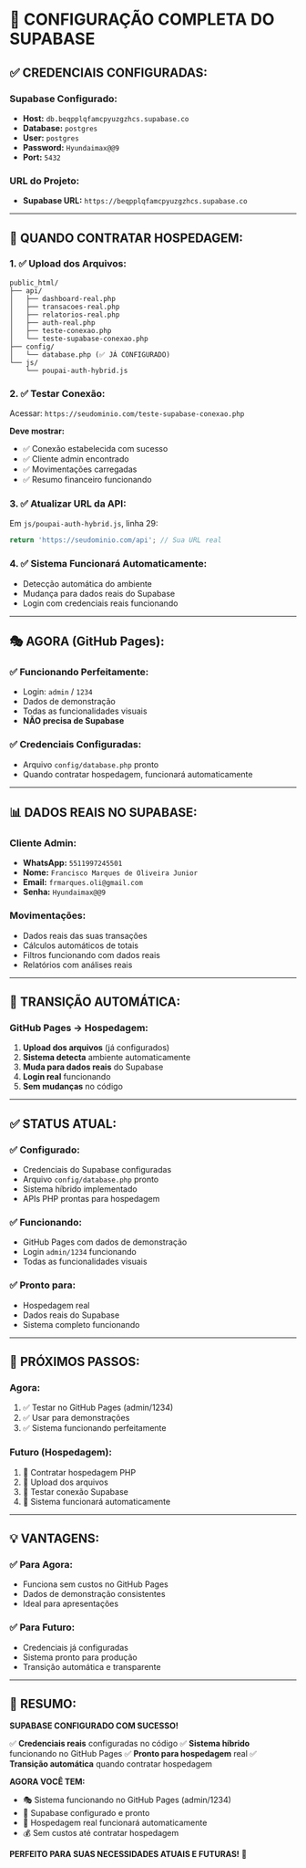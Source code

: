 # 🔧 CONFIGURAÇÃO COMPLETA DO SUPABASE

## ✅ **CREDENCIAIS CONFIGURADAS:**

### **Supabase Configurado:**
- **Host:** `db.beqpplqfamcpyuzgzhcs.supabase.co`
- **Database:** `postgres`
- **User:** `postgres`
- **Password:** `Hyundaimax@@9`
- **Port:** `5432`

### **URL do Projeto:**
- **Supabase URL:** `https://beqpplqfamcpyuzgzhcs.supabase.co`

---

## 🚀 **QUANDO CONTRATAR HOSPEDAGEM:**

### **1. ✅ Upload dos Arquivos:**
```
public_html/
├── api/
│   ├── dashboard-real.php
│   ├── transacoes-real.php
│   ├── relatorios-real.php
│   ├── auth-real.php
│   ├── teste-conexao.php
│   └── teste-supabase-conexao.php
├── config/
│   └── database.php (✅ JÁ CONFIGURADO)
└── js/
    └── poupai-auth-hybrid.js
```

### **2. ✅ Testar Conexão:**
Acessar: `https://seudominio.com/teste-supabase-conexao.php`

**Deve mostrar:**
- ✅ Conexão estabelecida com sucesso
- ✅ Cliente admin encontrado
- ✅ Movimentações carregadas
- ✅ Resumo financeiro funcionando

### **3. ✅ Atualizar URL da API:**
Em `js/poupai-auth-hybrid.js`, linha 29:
```javascript
return 'https://seudominio.com/api'; // Sua URL real
```

### **4. ✅ Sistema Funcionará Automaticamente:**
- Detecção automática do ambiente
- Mudança para dados reais do Supabase
- Login com credenciais reais funcionando

---

## 🎭 **AGORA (GitHub Pages):**

### **✅ Funcionando Perfeitamente:**
- Login: `admin` / `1234`
- Dados de demonstração
- Todas as funcionalidades visuais
- **NÃO precisa de Supabase**

### **✅ Credenciais Configuradas:**
- Arquivo `config/database.php` pronto
- Quando contratar hospedagem, funcionará automaticamente

---

## 📊 **DADOS REAIS NO SUPABASE:**

### **Cliente Admin:**
- **WhatsApp:** `5511997245501`
- **Nome:** `Francisco Marques de Oliveira Junior`
- **Email:** `frmarques.oli@gmail.com`
- **Senha:** `Hyundaimax@@9`

### **Movimentações:**
- Dados reais das suas transações
- Cálculos automáticos de totais
- Filtros funcionando com dados reais
- Relatórios com análises reais

---

## 🔄 **TRANSIÇÃO AUTOMÁTICA:**

### **GitHub Pages → Hospedagem:**
1. **Upload dos arquivos** (já configurados)
2. **Sistema detecta** ambiente automaticamente
3. **Muda para dados reais** do Supabase
4. **Login real** funcionando
5. **Sem mudanças** no código

---

## ✅ **STATUS ATUAL:**

### **✅ Configurado:**
- Credenciais do Supabase configuradas
- Arquivo `config/database.php` pronto
- Sistema híbrido implementado
- APIs PHP prontas para hospedagem

### **✅ Funcionando:**
- GitHub Pages com dados de demonstração
- Login `admin/1234` funcionando
- Todas as funcionalidades visuais

### **✅ Pronto para:**
- Hospedagem real
- Dados reais do Supabase
- Sistema completo funcionando

---

## 🎯 **PRÓXIMOS PASSOS:**

### **Agora:**
1. ✅ Testar no GitHub Pages (admin/1234)
2. ✅ Usar para demonstrações
3. ✅ Sistema funcionando perfeitamente

### **Futuro (Hospedagem):**
1. 🔄 Contratar hospedagem PHP
2. 🔄 Upload dos arquivos
3. 🔄 Testar conexão Supabase
4. 🔄 Sistema funcionará automaticamente

---

## 💡 **VANTAGENS:**

### **✅ Para Agora:**
- Funciona sem custos no GitHub Pages
- Dados de demonstração consistentes
- Ideal para apresentações

### **✅ Para Futuro:**
- Credenciais já configuradas
- Sistema pronto para produção
- Transição automática e transparente

---

## 🚀 **RESUMO:**

**SUPABASE CONFIGURADO COM SUCESSO!**

✅ **Credenciais reais** configuradas no código
✅ **Sistema híbrido** funcionando no GitHub Pages
✅ **Pronto para hospedagem** real
✅ **Transição automática** quando contratar hospedagem

**AGORA VOCÊ TEM:**
- 🎭 Sistema funcionando no GitHub Pages (admin/1234)
- 🔧 Supabase configurado e pronto
- 🚀 Hospedagem real funcionará automaticamente
- 💰 Sem custos até contratar hospedagem

**PERFEITO PARA SUAS NECESSIDADES ATUAIS E FUTURAS!** 🎉
